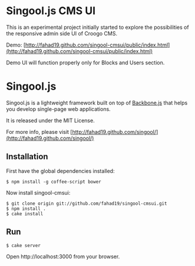 # Singool.js CMS UI

This is an experimental project initially started to explore the possibilities of the responsive admin side UI of Croogo CMS.

Demo: [http://fahad19.github.com/singool-cmsui/public/index.html](http://fahad19.github.com/singool-cmsui/public/index.html)

Demo UI will function properly only for Blocks and Users section.

# Singool.js

Singool.js is a lightweight framework built on top of [Backbone.js](http://backbonejs.org/) that helps you develop single-page web applications.

It is released under the MIT License.

For more info, please visit [http://fahad19.github.com/singool/](http://fahad19.github.com/singool/)

## Installation

First have the global dependencies installed:

    $ npm install -g coffee-script bower

Now install singool-cmsui:

    $ git clone origin git://github.com/fahad19/singool-cmsui.git
    $ npm install .
    $ cake install

## Run

    $ cake server

Open http://localhost:3000 from your browser.
